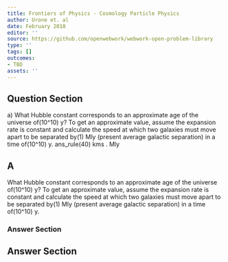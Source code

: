 ```yaml
---
title: Frontiers of Physics - Cosmology Particle Physics
author: Urone et. al
date: February 2018
editor: ''
source: https://github.com/openwebwork/webwork-open-problem-library
type: ''
tags: []
outcomes:
- TBD
assets: ''
---
```


## Question Section 

a) What Hubble constant corresponds to an approximate age of the universe of(10^10) y? To get an approximate value, assume the expansion rate is constant and calculate the speed at which two galaxies must move apart to be separated by(1) Mly (present average galactic separation) in a time of(10^10) y. 
ans_rule(40) kms . Mly

## A
What Hubble constant corresponds to an approximate age of the universe of(10^10) y? To get an approximate value, assume the expansion rate is constant and calculate the speed at which two galaxies must move apart to be separated by(1) Mly (present average galactic separation) in a time of(10^10) y. 
### Answer Section


## Answer Section

